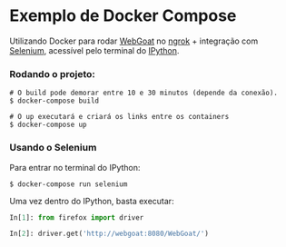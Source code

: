 # Exemplo de Docker Compose

Utilizando Docker para rodar [WebGoat](https://www.owasp.org/index.php/Category:OWASP_WebGoat_Project) no [ngrok](https://ngrok.io) + integração com [Selenium](http://selenium-python.readthedocs.io/), acessível pelo terminal do [IPython](https://ipython.org/).

### Rodando o projeto:

```
# O build pode demorar entre 10 e 30 minutos (depende da conexão).
$ docker-compose build

# O up executará e criará os links entre os containers
$ docker-compose up
```

### Usando o Selenium

Para entrar no terminal do IPython:
```
$ docker-compose run selenium
```

Uma vez dentro do IPython, basta executar:
```python
In[1]: from firefox import driver

In[2]: driver.get('http://webgoat:8080/WebGoat/')
```
